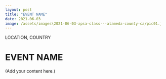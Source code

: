 ```yaml
---
layout: post
title: "EVENT NAME"
date: 2021-06-03
image: /assets/images\2021-06-03-apsa-class---alameda-county-ca/pic01.jpg
---
```


<span class="date">LOCATION, COUNTRY</span>

# EVENT NAME

(Add your content here.)
